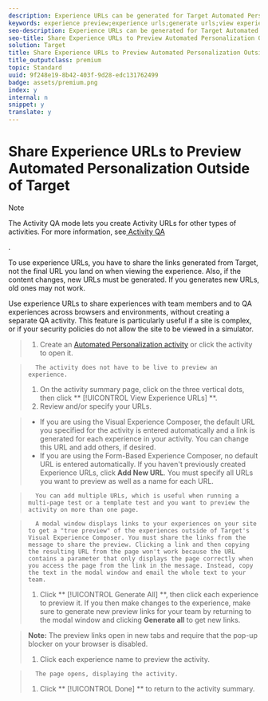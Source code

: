 ```yaml
---
description: Experience URLs can be generated for Target Automated Personalization activities to see experience content directly on your site before the activity is live for preview and QA purposes. Experience URLs bypass targeting to force viewing of a particular experience.
keywords: experience preview;experience urls;generate urls;view experience urls
seo-description: Experience URLs can be generated for Target Automated Personalization activities to see experience content directly on your site before the activity is live for preview and QA purposes. Experience URLs bypass targeting to force viewing of a particular experience.
seo-title: Share Experience URLs to Preview Automated Personalization Outside of Target
solution: Target
title: Share Experience URLs to Preview Automated Personalization Outside of Target
title_outputclass: premium
topic: Standard
uuid: 9f248e19-8b42-403f-9d28-edc131762499
badge: assets/premium.png
index: y
internal: n
snippet: y
translate: y
---
```


# Share Experience URLs to Preview Automated Personalization Outside of Target


>[!NOTE]
>
>The Activity QA mode lets you create Activity URLs for other types of activities. For more information, see[ Activity QA](c_activity-qa.md#concept_9329EF33DE7D41CA9815C8115DBC4E40) 

.

To use experience URLs, you have to share the links generated from Target, not the final URL you land on when viewing the experience. Also, if the content changes, new URLs must be generated. If you generates new URLs, old ones may not work. 

Use experience URLs to share experiences with team members and to QA experiences across browsers and environments, without creating a separate QA activity. This feature is particularly useful if a site is complex, or if your security policies do not allow the site to be viewed in a simulator. 

>1. Create an [ Automated Personalization activity](t_create_ap_activity.md#task_8AAF837796D74CF893CA2F88BA1491C9) or click the activity to open it.

>       The activity does not have to be live to preview an experience. 
>1. On the activity summary page, click on the three vertical dots, then click ** [!UICONTROL  View Experience URLs] **.
>1. Review and/or specify your URLs.

>    
>    * If you are using the Visual Experience Composer, the default URL you specified for the activity is entered automatically and a link is generated for each experience in your activity. You can change this URL and add others, if desired.
>    * If you are using the Form-Based Experience Composer, no default URL is entered automatically. If you haven't previously created Experience URLs, click **Add New URL**. You must specify all URLs you want to preview as well as a name for each URL.


>       You can add multiple URLs, which is useful when running a multi-page test or a template test and you want to preview the activity on more than one page. 

>       A modal window displays links to your experiences on your site to get a "true preview" of the experiences outside of Target's Visual Experience Composer. You must share the links from the message to share the preview. Clicking a link and then copying the resulting URL from the page won't work because the URL contains a parameter that only displays the page correctly when you access the page from the link in the message. Instead, copy the text in the modal window and email the whole text to your team. 
>1. Click ** [!UICONTROL  Generate All] **, then click each experience to preview it.
>   If you then make changes to the experience, make sure to generate new preview links for your team by returning to the modal window and clicking **Generate all** to get new links. 

>   **Note:** The preview links open in new tabs and require that the pop-up blocker on your browser is disabled. 
>
>1. Click each experience name to preview the activity.

>       The page opens, displaying the activity. 
>1. Click ** [!UICONTROL  Done] ** to return to the activity summary.
